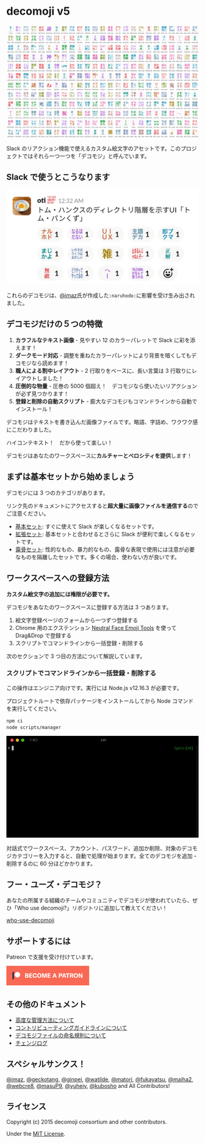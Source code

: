 # decomoji v5

![](docs/images/ss_basic.png)

Slack のリアクション機能で使えるカスタム絵文字のアセットです。このプロジェクトではそれら一つ一つを「デコモジ」と呼んでいます。

## Slack で使うとこうなります

![](docs/images/ss_using.png)

これらのデコモジは、[@imaz](https://github.com/imaz)氏が作成した`:naruhodo:`に影響を受け生み出されました。

## デコモジだけの５つの特徴

1. **カラフルなテキスト画像** - 見やすい 12 のカラーパレットで Slack に彩を添えます！
2. **ダークモード対応** - 調整を重ねたカラーパレットにより背景を暗くしてもデコモジなら読めます！
3. **職人による割中レイアウト** - 2 行取りをベースに、長い言葉は 3 行取りにレイアウトしました！
4. **圧倒的な物量** - 圧巻の 5000 個超え！　デコモジなら使いたいリアクションが必ず見つかります！
5. **登録と削除の自動スクリプト** - 膨大なデコモジもコマンドラインから自動でインストール！

デコモジはテキストを書き込んだ画像ファイルです。略語、字詰め、ワクワク感にこだわりました。

ハイコンテキスト！　だから使って楽しい！

デコモジはあなたのワークスペースに**カルチャーとベロシティを提供**します！

## まずは基本セットから始めましょう

デコモジには 3 つのカテゴリがあります。

リンク先のドキュメントにアクセスすると**超大量に画像ファイルを通信する**のでご注意ください。

- [基本セット](docs/LIST-basic.md): すぐに使えて Slack が楽しくなるセットです。
- [拡張セット](docs/LIST-extra.md): 基本セットと合わせるとさらに Slack が便利で楽しくなるセットです。
- [露骨セット](docs/LIST-explicit.md): 性的なもの、暴力的なもの、露骨な表現で使用には注意が必要なものを隔離したセットです。多くの場合、使わない方が良いです。

## ワークスペースへの登録方法

**カスタム絵文字の追加には権限が必要です。**

デコモジをあなたのワークスペースに登録する方法は 3 つあります。

1. 絵文字登録ページのフォームから一つずつ登録する
2. Chrome 用のエクステンション [Neutral Face Emoji Tools](https://chrome.google.com/webstore/detail/neutral-face-emoji-tools/anchoacphlfbdomdlomnbbfhcmcdmjej) を使って Drag&Drop で登録する
3. スクリプトでコマンドラインから一括登録・削除する

次のセクションで 3 つ目の方法について解説しています。

### スクリプトでコマンドラインから一括登録・削除する

この操作はエンジニア向けです。実行には Node.js v12.16.3 が必要です。

プロジェクトルートで依存パッケージをインストールしてから Node コマンドを実行してください。

```bash
npm ci
node scripts/manager
```

![](docs/images/ss_demo.gif)

対話式でワークスペース、アカウント、パスワード、追加か削除、対象のデコモジカテゴリーを入力すると、自動で処理が始まります。全てのデコモジを追加・削除するのに 60 分ほどかかります。

## フー・ユーズ・デコモジ？

あなたの所属する組織のチームやコミュニティでデコモジが使われていたら、ぜひ「Who use decomoji?」リポジトリに追加して教えてください！

[who-use-decomoji](https://github.com/decomoji/who-use-decomoji)

## サポートするには

Patreon で支援を受け付けています。

<a href="https://www.patreon.com/bePatron?u=486549"><img src="docs/images/banner_patreon.png" width="217" height="51"></a>

## その他のドキュメント

- [高度な管理方法について](docs/ADVANCED.md)
- [コントリビューティングガイドラインについて](docs/CONTRIBUTING.md)
- [デコモジファイルの命名規則について](docs/NOTATIONS.md)
- [チェンジログ](docs/CHANGES.md)

## スペシャルサンクス！

[@imaz](https://github.com/imaz/), [@geckotang](https://github.com/geckotang/), [@ginpei](https://github.com/ginpei/), [@watilde](https://github.com/watilde/), [@matori](https://github.com/matori/), [@fukayatsu](https://github.com/fukayatsu/), [@maiha2](https://github.com/maiha2/), [@webcre8](https://github.com/webcre8/), [@masuP9](https://github.com/masuP9/), [@yuheiy](https://github.com/yuheiy), [@kubosho](https://github.com/kubosho) and All Contributors!

## ライセンス

Copyright (c) 2015 decomoji consortium and other contributors.

Under the [MIT License](LICENSE.txt).
